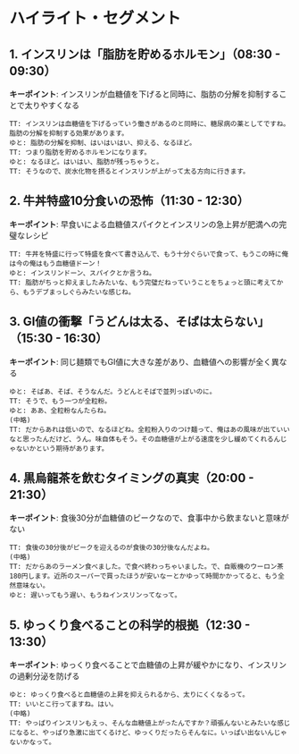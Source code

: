 # ハイライト・セグメント

## 1. インスリンは「脂肪を貯めるホルモン」（08:30 - 09:30）
**キーポイント**: インスリンが血糖値を下げると同時に、脂肪の分解を抑制することで太りやすくなる

```
TT: インスリンは血糖値を下げるっていう働きがあるのと同時に、糖尿病の薬としてですね。脂肪の分解を抑制する効果があります。
ゆと: 脂肪の分解を抑制、はいはいはい、抑える、なるほど。
TT: つまり脂肪を貯めるホルモンになります。
ゆと: なるほど。はいはい、脂肪が残っちゃうと。
TT: そうなので、炭水化物を摂るとインスリンが上がって太る方向に行きます。
```

## 2. 牛丼特盛10分食いの恐怖（11:30 - 12:30）
**キーポイント**: 早食いによる血糖値スパイクとインスリンの急上昇が肥満への完璧なレシピ

```
TT: 牛丼を特盛に行って特盛を食べて書き込んで、もう十分ぐらいで食って、もうこの時に俺は今の俺はもう血糖値ドーン！
ゆと: インスリンドーン、スパイクとか言うね。
TT: 脂肪がちっと抑えましたみたいな、もう完璧だねっていうことをちょっと頭に考えてから、もうデブまっしぐらみたいな感じね。
```

## 3. GI値の衝撃「うどんは太る、そばは太らない」（15:30 - 16:30）
**キーポイント**: 同じ麺類でもGI値に大きな差があり、血糖値への影響が全く異なる

```
ゆと: そばあ、そば、そうなんだ。うどんとそばで並列っぽいのに。
TT: そうで、もう一つが全粒粉。
ゆと: ああ、全粒粉なんたらね。
(中略)
TT: だからあれは低いので、なるほどね。全粒粉入りのつけ麺って、俺はあの風味が出ていいなと思ったんだけど、うん。味自体もそう。その血糖値が上がる速度を少し緩めてくれるんじゃないかという期待があります。
```

## 4. 黒烏龍茶を飲むタイミングの真実（20:00 - 21:30）
**キーポイント**: 食後30分が血糖値のピークなので、食事中から飲まないと意味がない

```
TT: 食後の30分後がピークを迎えるのが食後の30分後なんだよね。
(中略)
TT: だからあのラーメン食べました。で食べ終わっちゃいました。で、自販機のウーロン茶180円します。近所のスーパーで買ったほうが安いなーとかゆって時間かかってると、もう全然意味ない。
ゆと: 遅いってもう遅い、もうねインスリンってなって。
```

## 5. ゆっくり食べることの科学的根拠（12:30 - 13:30）
**キーポイント**: ゆっくり食べることで血糖値の上昇が緩やかになり、インスリンの過剰分泌を防げる

```
ゆと: ゆっくり食べると血糖値の上昇を抑えられるから、太りにくくなるって。
TT: いいとこ行ってますね。はい。
(中略)
TT: やっぱりインスリンもえっ、そんな血糖値上がったんですか？頑張んないとみたいな感じになると、やっぱり急激に出てくるけど、ゆっくりだったらそんなに。いっぱい出ないんじゃないかなって。
```